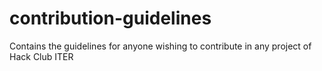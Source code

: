 # contribution-guidelines
Contains the guidelines for anyone wishing to contribute in any project of Hack Club ITER
